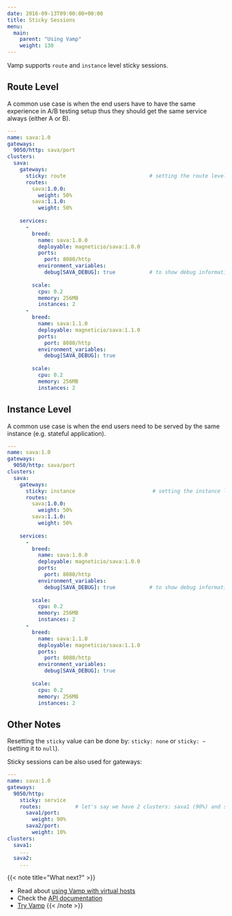 ```yaml
---
date: 2016-09-13T09:00:00+00:00
title: Sticky Sessions
menu:
  main:
    parent: "Using Vamp"
    weight: 130
---
```


Vamp supports `route` and `instance` level sticky sessions.

## Route Level

A common use case is when the end users have to have the same experience in A/B testing setup thus they should get the same service always (either A or B).

```yaml
---
name: sava:1.0
gateways:
  9050/http: sava/port
clusters:
  sava:
    gateways:
      sticky: route                           # setting the route level
      routes:
        sava:1.0.0:
          weight: 50%
        sava:1.1.0:
          weight: 50%
          
    services:
      -
        breed:
          name: sava:1.0.0
          deployable: magneticio/sava:1.0.0
          ports:
            port: 8080/http
          environment_variables:
            debug[SAVA_DEBUG]: true           # to show debug information such as instance id
            
        scale:
          cpu: 0.2
          memory: 256MB
          instances: 2
      -
        breed:
          name: sava:1.1.0
          deployable: magneticio/sava:1.1.0
          ports:
            port: 8080/http
          environment_variables:
            debug[SAVA_DEBUG]: true
            
        scale:
          cpu: 0.2
          memory: 256MB
          instances: 2
```



## Instance Level 

A common use case is when the end users need to be served by the same instance (e.g. stateful application).

```yaml
---
name: sava:1.0
gateways:
  9050/http: sava/port
clusters:
  sava:
    gateways:
      sticky: instance                         # setting the instance level
      routes:
        sava:1.0.0:
          weight: 50%
        sava:1.1.0:
          weight: 50%
          
    services:
      -
        breed:
          name: sava:1.0.0
          deployable: magneticio/sava:1.0.0
          ports:
            port: 8080/http
          environment_variables:
            debug[SAVA_DEBUG]: true           # to show debug information such as instance id
            
        scale:
          cpu: 0.2
          memory: 256MB
          instances: 2
      -
        breed:
          name: sava:1.1.0
          deployable: magneticio/sava:1.1.0
          ports:
            port: 8080/http
          environment_variables:
            debug[SAVA_DEBUG]: true
            
        scale:
          cpu: 0.2
          memory: 256MB
          instances: 2
```

## Other Notes

Resetting the `sticky` value can be done by: `sticky: none` or `sticky: ~` (setting it to `null`).

Sticky sessions can be also used for gateways:

```yaml
---
name: sava:1.0
gateways:
  9050/http:
    sticky: service
    routes:           # let's say we have 2 clusters: sava1 (90%) and sava2 (10%)
      sava1/port:   
        weight: 90%
      sava2/port:
        weight: 10%
clusters:
  sava1: 
    ...
  sava2: 
    ...
```

{{< note title="What next?" >}}
* Read about [using Vamp with virtual hosts](/documentation/using-vamp/virtual-hosts/)
* Check the [API documentation](/documentation/api/api-reference)
* [Try Vamp](/documentation/installation/hello-world)
{{< /note >}}
